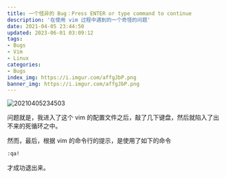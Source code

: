 ```yaml
---
title: 一个怪异的 Bug：Press ENTER or type command to continue
description: '在使用 vim 过程中遇到的一个奇怪的问题'
date: 2021-04-05 23:44:50
updated: 2023-06-01 03:09:12
tags:
- Bugs
- Vim
- Linux
categories:
- Bugs
index_img: https://i.imgur.com/affgJbP.png
banner_img: https://i.imgur.com/affgJbP.png
---
```


![20210405234503](https://cdn.jsdelivr.net/gh/fanlumaster/BlogMaps@master/blogs/pictures/20210405234503.png)

问题就是，我进入了这个 vim 的配置文件之后，敲了几下键盘，然后就陷入了出不来的死循环之中。

然而，最后，根据 vim 的命令行的提示，是使用了如下的命令

```bash
:qa!
```

才成功退出来。
